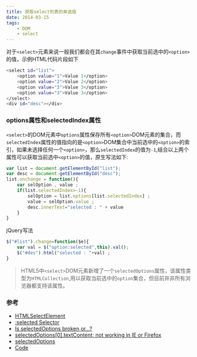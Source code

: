 ```yaml
---
title: 获取select列表的单选值
date: 2014-03-15
tags:
    - DOM
    - select
---
```



对于`<select>`元素来说一般我们都会在其`change`事件中获取当前选中的`<option>`的值，示例HTML代码片段如下
```sh
<select id="list">
    <option value="1">Value 1</option>
    <option value="2">Value 2</option>
    <option value="3">Value 3</option>
    <option value="3">Value 3</option>
</select>
<div id="desc"></div>
```
###  options属性和selectedIndex属性

`<select>`的DOM元素中`options`属性保存所有`<option>`DOM元素的集合，而`selectedIndex`属性的值指向的是`<option>`DOM集合中当前选中的`<option>`的索引，如果未选择任何一个`<option>`，那么`selectedIndex`的值为`-1`,结合以上两个属性可以获取当前选中`<option>`的值，原生写法如下:
```js
var list = document.getElementById("list");
var desc = document.getElementById("desc");
list.onchange = function(){
    var selOption , value ;
    if(list.selectedIndex>-1){
        selOption = list.options[list.selectedIndex] ;
        value = selOption.value ;
        desc.innerText="selected : " + value
    }
}
```
jQuery写法
```js
$("#list").change=function($e){
    var val = $("option:selected",this).val();
    $("#des").html("selected : "+val) ;
}
```
> HTML5中`<select>`DOM元素新增了一个`selectedOptions`属性，该属性类型为`HTMLCollection`,用以获取当前选中的`option`集合，但目前并非所有浏览器都支持该属性。
> 

###  参考

 + [HTMLSelectElement](https://developer.mozilla.org/en-US/docs/Web/API/HTMLSelectElement)
 + [:selected Selector](http://api.jquery.com/selected-selector/)
 + [Is selectedOptions broken or…?](http://stackoverflow.com/questions/10711767/is-selectedoptions-broken-or)
 + [selectedOptions[0].textContent; not working in IE or Firefox](http://stackoverflow.com/questions/13753201/selectedoptions0-textcontent-not-working-in-ie-or-firefox)
 + [selectedOptions](http://www.whatwg.org/specs/web-apps/current-work/multipage/the-button-element.html#dom-select-selectedoptions)
 + [Code](http://jsfiddle.net/DaJun/d8YDE/)